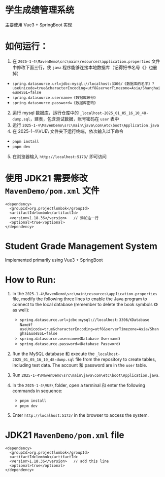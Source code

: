 # 学生成绩管理系统
主要使用 Vue3 + SpringBoot 实现

# 如何运行：
1. 在 `2025-1-4\MavenDemo\src\main\resources\application.properties` 文件中修改下面三行，使 `java` 程序能够连接本地数据库（记得把书名号《》也删掉）
  - `spring.datasource.url=jdbc:mysql://localhost:3306/《数据库的名字》?useUnicode=true&characterEncoding=utf8&serverTimezone=Asia/Shanghai&useSSL=false`
  - `spring.datasource.username=《数据库账号》`
  - `spring.datasource.password=《数据库密码》`
2. 运行 mysql 数据库，运行仓库中的 `_localhost-2025_01_05_16_10_48-dump.sql`，建表，包含测试数据，账号密码在 `user` 表中
3. 运行 `2025-1-4\MavenDemo\src\main\java\com\etc\boot\Application.java`
4. 在 2025-1-4\VUE\ 文件夹下运行终端，依次输入以下命令
  - `pnpm install`
  - `pnpm dev`
5. 在浏览器输入 `http://localhost:5173/` 即可访问

# 使用 JDK21 需要修改 `MavenDemo/pom.xml` 文件
```
<dependency>
  <groupId>org.projectlombok</groupId>
  <artifactId>lombok</artifactId>
  <version>1.18.36</version>   // 添加这一行
  <optional>true</optional>
</dependency>
```


# Student Grade Management System
Implemented primarily using Vue3 + SpringBoot

# How to Run:
1. In the `2025-1-4\MavenDemo\src\main\resources\application.properties` file, modify the following three lines to enable the Java program to connect to the local database (remember to delete the book symbols 《》 as well):
   - `spring.datasource.url=jdbc:mysql://localhost:3306/《Database Name》?useUnicode=true&characterEncoding=utf8&serverTimezone=Asia/Shanghai&useSSL=false`
   - `spring.datasource.username=《Database Username》`
   - `spring.datasource.password=《Database Password》`

2. Run the MySQL database 和 execute the `_localhost-2025_01_05_16_10_48-dump.sql` file from the repository to create tables, including test data. The account 和 password are in the `user` table.

3. Run `2025-1-4\MavenDemo\src\main\java\com\etc\boot\Application.java`.

4. In the `2025-1-4\VUE\` folder, open a terminal 和 enter the following commands in sequence:
   - `pnpm install`
   - `pnpm dev`

5. Enter `http://localhost:5173/` in the browser to access the system.

# JDK21  `MavenDemo/pom.xml` file
```
<dependency>
  <groupId>org.projectlombok</groupId>
  <artifactId>lombok</artifactId>
  <version>1.18.36</version>   // add this line
  <optional>true</optional>
</dependency>
```
